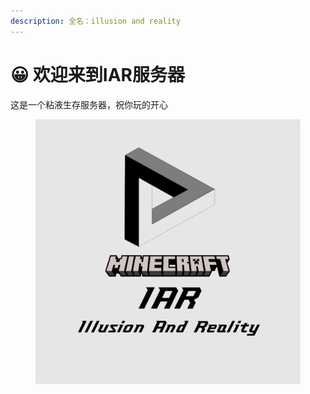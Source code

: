 ```yaml
---
description: 全名：illusion and reality
---
```


# 😀 欢迎来到IAR服务器

这是一个粘液生存服务器，祝你玩的开心

<figure><img src=".gitbook/assets/LOGO-IAR.png" alt=""><figcaption></figcaption></figure>
